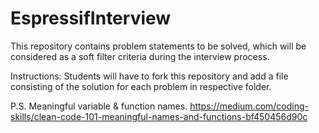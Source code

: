 # EspressifInterview
This repository contains problem statements to be solved, which will be considered as a soft filter criteria during the interview process.

Instructions:
Students will have to fork this repository and add a file consisting of the solution for each problem in respective folder.



P.S. Meaningful variable & function names.
https://medium.com/coding-skills/clean-code-101-meaningful-names-and-functions-bf450456d90c

